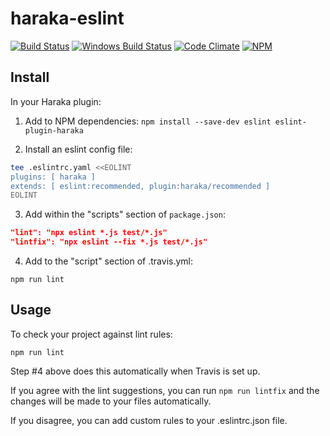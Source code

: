 # haraka-eslint

[![Build Status][ci-img]][ci-url]
[![Windows Build Status][ci-win-img]][ci-win-url]
[![Code Climate][clim-img]][clim-url]
[![NPM][npm-img]][npm-url]

## Install

In your Haraka plugin:

1. Add to NPM dependencies:
    `npm install --save-dev eslint eslint-plugin-haraka`

2. Install an eslint config file:

```sh
tee .eslintrc.yaml <<EOLINT
plugins: [ haraka ]
extends: [ eslint:recommended, plugin:haraka/recommended ]
EOLINT
```

3. Add within the "scripts" section of `package.json`:

```json
"lint": "npx eslint *.js test/*.js"
"lintfix": "npx eslint --fix *.js test/*.js"
```

4. Add to the "script" section of .travis.yml:

`npm run lint`

## Usage

To check your project against lint rules:

`npm run lint`

Step #4 above does this automatically when Travis is set up.

If you agree with the lint suggestions, you can run `npm run lintfix` and the changes will be made to your files automatically.

If you disagree, you can add custom rules to your .eslintrc.json file.


<!-- leave these buried at the bottom of the document -->
[ci-img]: https://travis-ci.org/haraka/haraka-eslint.svg
[ci-url]: https://travis-ci.org/haraka/haraka-eslint
[ci-win-img]: https://ci.appveyor.com/api/projects/status/CHANGETHIS?svg=true
[ci-win-url]: https://ci.appveyor.com/project/msimerson/haraka-eslint
[cov-img]: https://codecov.io/github/haraka/haraka-eslint/coverage.svg
[cov-url]: https://codecov.io/github/haraka/haraka-eslint
[clim-img]: https://codeclimate.com/github/haraka/haraka-eslint/badges/gpa.svg
[clim-url]: https://codeclimate.com/github/haraka/haraka-eslint
[npm-img]: https://nodei.co/npm/eslint-plugin-haraka.png
[npm-url]: https://www.npmjs.com/package/eslint-plugin-haraka
